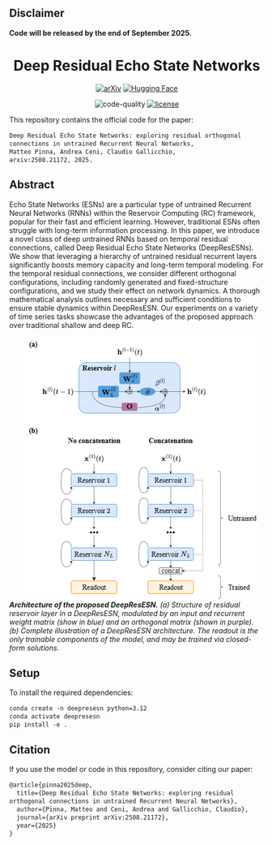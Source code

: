 ## Disclaimer
**Code will be released by the end of September 2025.**

<div align="center">

# Deep Residual Echo State Networks

[![arXiv](https://img.shields.io/badge/arXiv-2508.21172-b31b1b.svg)](https://arxiv.org/abs/2508.21172)
[![Hugging Face](https://img.shields.io/badge/%F0%9F%A4%97%20Hugging%20Face-Paper-yellow)](https://huggingface.co/papers/2508.21172)

![code-quality](https://github.com/nennomp/deepresesn/actions/workflows/code-quality.yml/badge.svg)
[![license](https://img.shields.io/badge/License-MIT-green.svg?labelColor=gray)](https://github.com/nennomp/deepresesn)

</div>

This repository contains the official code for the paper:

```
Deep Residual Echo State Networks: exploring residual orthogonal connections in untrained Recurrent Neural Networks,
Matteo Pinna, Andrea Ceni, Claudio Gallicchio,
arxiv:2508.21172, 2025.
```

## Abstract
Echo State Networks (ESNs) are a particular type of untrained Recurrent Neural Networks (RNNs) within the Reservoir Computing (RC) framework, popular for their fast and efficient learning. However, traditional ESNs often struggle with long-term information processing. In this paper, we introduce a novel class of deep untrained RNNs based on temporal residual connections, called Deep Residual Echo State Networks (DeepResESNs). We show that leveraging a hierarchy of untrained residual recurrent layers significantly boosts memory capacity and long-term temporal modeling. For the temporal residual connections, we consider different orthogonal configurations, including randomly generated and fixed-structure configurations, and we study their effect on network dynamics. A thorough mathematical analysis outlines necessary and sufficient conditions to ensure stable dynamics within DeepResESN. Our experiments on a variety of time series tasks showcase the advantages of the proposed approach over traditional shallow and deep RC.

<div align="center">
<img src="assets/figure-1.png?raw=true" alt="Model" title="Model">
<br>
</div>
<figcaption><em>
<strong>Architecture of the proposed DeepResESN.</strong> (a) Structure of residual reservoir layer in a DeepResESN, modulated by an input and recurrent weight matrix (show in blue) and an orthogonal matrix (shown in purple). (b) Complete illustration of a DeepResESN architecture. The readout is the only trainable components of the model, and may be trained via closed-form solutions.
</em></figcaption>

## Setup
To install the required dependencies:
```
conda create -n deepresesn python=3.12
conda activate deepresesn
pip install -e .
```

## Citation
If you use the model or code in this repository, consider citing our paper:
```
@article{pinna2025deep,
  title={Deep Residual Echo State Networks: exploring residual orthogonal connections in untrained Recurrent Neural Networks},
  author={Pinna, Matteo and Ceni, Andrea and Gallicchio, Claudio},
  journal={arXiv preprint arXiv:2508.21172},
  year={2025}
}
```
